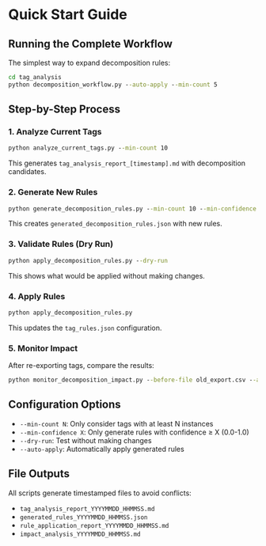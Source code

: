 # Quick Start Guide

## Running the Complete Workflow

The simplest way to expand decomposition rules:

```cmd
cd tag_analysis
python decomposition_workflow.py --auto-apply --min-count 5
```

## Step-by-Step Process

### 1. Analyze Current Tags
```cmd
python analyze_current_tags.py --min-count 10
```
This generates `tag_analysis_report_[timestamp].md` with decomposition candidates.

### 2. Generate New Rules
```cmd
python generate_decomposition_rules.py --min-count 10 --min-confidence 0.6
```
This creates `generated_decomposition_rules.json` with new rules.

### 3. Validate Rules (Dry Run)
```cmd
python apply_decomposition_rules.py --dry-run
```
This shows what would be applied without making changes.

### 4. Apply Rules
```cmd
python apply_decomposition_rules.py
```
This updates the `tag_rules.json` configuration.

### 5. Monitor Impact
After re-exporting tags, compare the results:
```cmd
python monitor_decomposition_impact.py --before-file old_export.csv --after-file new_export.csv
```

## Configuration Options

- `--min-count N`: Only consider tags with at least N instances
- `--min-confidence X`: Only generate rules with confidence ≥ X (0.0-1.0)
- `--dry-run`: Test without making changes
- `--auto-apply`: Automatically apply generated rules

## File Outputs

All scripts generate timestamped files to avoid conflicts:
- `tag_analysis_report_YYYYMMDD_HHMMSS.md`
- `generated_rules_YYYYMMDD_HHMMSS.json`
- `rule_application_report_YYYYMMDD_HHMMSS.md`
- `impact_analysis_YYYYMMDD_HHMMSS.md`
